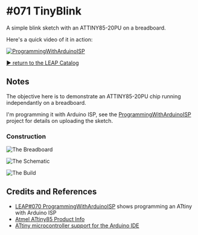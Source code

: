 # #071 TinyBlink

A simple blink sketch with an ATTINY85-20PU on a breadboard.

Here's a quick video of it in action:

[![ProgrammingWithArduinoISP](https://img.youtube.com/vi/eILb11BE6pY/0.jpg)](https://www.youtube.com/watch?v=eILb11BE6pY)


[:arrow_forward: return to the LEAP Catalog](https://leap.tardate.com)

## Notes

The objective here is to demonstrate an ATTINY85-20PU chip running independantly on a breadboard.

I'm programming it with Arduino ISP, see the [ProgrammingWithArduinoISP](../ProgrammingWithArduinoISP) project for details on uploading the sketch.

### Construction

![The Breadboard](./assets/TinyBlink_bb.jpg?raw=true)

![The Schematic](./assets/TinyBlink_schematic.jpg?raw=true)

![The Build](./assets/TinyBlink_build.jpg?raw=true)

## Credits and References
* [LEAP#070 ProgrammingWithArduinoISP](../ProgrammingWithArduinoISP) shows programming an ATtiny with Arduino ISP
* [Atmel ATtiny85 Product Info](http://www.atmel.com/devices/ATTINY85.aspx)
* [ATtiny microcontroller support for the Arduino IDE](https://github.com/damellis/attiny)
